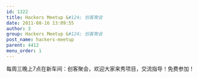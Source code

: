 ```yaml
---
id: 1322
title: Hackers Meetup &#124; 创客聚会
date: 2011-08-16 13:09:55
author: 3
group: Hackers Meetup &#124; 创客聚会
post_name: hackers-meetup
parent: 4412
menu_order: 1
---
```


每周三晚上7点在新车间：创客聚会，欢迎大家来秀项目，交流指导！免费参加！